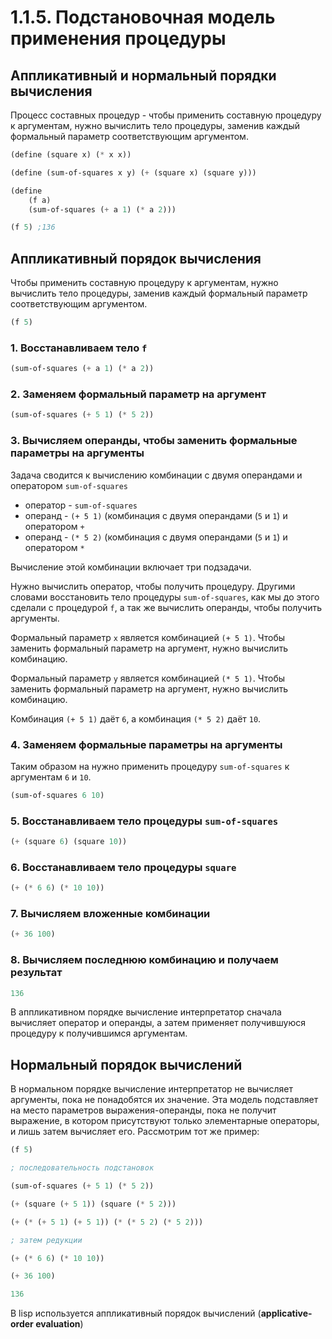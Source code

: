 # 1.1.5. Подстановочная модель применения процедуры

## Аппликативный и нормальный порядки вычисления

Процесс составных процедур - чтобы применить составную процедуру к аргументам, нужно вычислить тело процедуры, заменив каждый формальный параметр соответствующим аргументом.

```scheme
(define (square x) (* x x))

(define (sum-of-squares x y) (+ (square x) (square y)))

(define
	(f a)
	(sum-of-squares (+ a 1) (* a 2)))

(f 5) ;136
```

## Аппликативный порядок вычисления

Чтобы применить составную процедуру к аргументам, нужно вычислить тело процедуры, заменив каждый формальный параметр соответствующим аргументом.

```scheme
(f 5)
```

### 1. Восстанавливаем тело `f`

```scheme
(sum-of-squares (+ a 1) (* a 2))
```

### 2. Заменяем формальный параметр на аргумент

```scheme
(sum-of-squares (+ 5 1) (* 5 2))
```

### 3. Вычисляем операнды, чтобы заменить формальные параметры на аргументы

Задача сводится к вычислению комбинации с двумя операндами и оператором `sum-of-squares`

- оператор - `sum-of-squares`
- операнд - `(+ 5 1)` (комбинация с двумя операндами (`5` и `1`) и оператором `+`
- операнд - `(* 5 2)` (комбинация с двумя операндами (`5` и `1`) и оператором `*`

Вычисление этой комбинации включает три подзадачи.

Нужно вычислить оператор, чтобы получить процедуру. Другими словами восстановить тело процедуры `sum-of-squares`, как мы до этого сделали с процедурой `f`, а так же вычислить операнды, чтобы получить аргументы. 

Формальный параметр `x` является комбинацией `(+ 5 1)`. Чтобы заменить формальный параметр на аргумент, нужно вычислить комбинацию. 

Формальный параметр `y` является комбинацией `(* 5 1)`. Чтобы заменить формальный параметр на аргумент, нужно вычислить комбинацию. 

Комбинация `(+ 5 1)` даёт `6`, а комбинация `(* 5 2)` даёт `10`. 

### 4. Заменяем формальные параметры на аргументы

Таким образом на нужно применить процедуру `sum-of-squares` к аргументам `6` и `10`.

```scheme
(sum-of-squares 6 10)
```

### 5. Восстанавливаем тело процедуры `sum-of-squares`

```scheme
(+ (square 6) (square 10))
```

### 6. Восстанавливаем тело процедуры `square`

```scheme
(+ (* 6 6) (* 10 10))
```

### 7. Вычисляем вложенные комбинации

```scheme
(+ 36 100)
```

### 8. Вычисляем последнюю комбинацию и получаем результат

```scheme
136
```

В аппликативном порядке вычисление интерпретатор сначала вычисляет оператор и операнды, а затем применяет получившуюся процедуру к получившимся аргументам.

## Нормальный порядок вычислений

В нормальном порядке вычисление интерпретатор не вычисляет аргументы, пока не понадобятся их значение. Эта модель подставляет на место параметров выражения-операнды, пока не получит выражение, в котором присутствуют только элементарные операторы, и лишь затем вычисляет его. Рассмотрим тот же пример:

```scheme
(f 5)

; последовательность подстановок

(sum-of-squares (+ 5 1) (* 5 2))

(+ (square (+ 5 1)) (square (* 5 2)))

(+ (* (+ 5 1) (+ 5 1)) (* (* 5 2) (* 5 2)))

; затем редукции

(+ (* 6 6) (* 10 10))

(+ 36 100)

136
```

В lisp используется аппликативный порядок вычислений (**applicative-order evaluation**)
